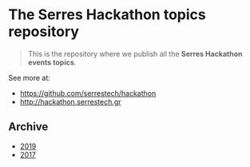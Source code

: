 # The Serres Hackathon topics repository

> This is the repository where we publish all the **Serres Hackathon events topics**.

See more at:

- https://github.com/serrestech/hackathon
- http://hackathon.serrestech.gr

## Archive

- [2019](2019)
- [2017](2017)